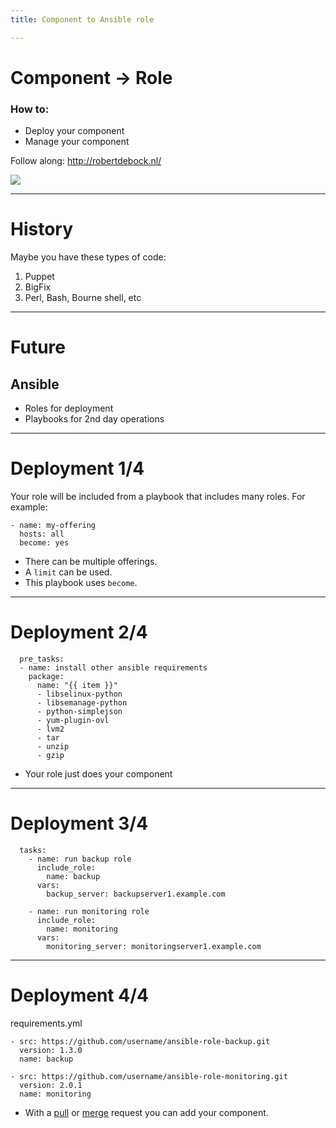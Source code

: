 ```yaml
---
title: Component to Ansible role

---
```


# Component -> Role

### How to:
- Deploy your component
- Manage your component

Follow along: http://robertdebock.nl/

<img src="https://api.qrserver.com/v1/create-qr-code/?size=350x350&data=http://robertdebock.nl/presentations/component-to-role/"/>

---

# History

Maybe you have these types of code:
1. Puppet
2. BigFix
3. Perl, Bash, Bourne shell, etc

----

# Future

## Ansible
- Roles for deployment
- Playbooks for 2nd day operations

---

# Deployment 1/4

Your role will be included from a playbook that includes many roles. For example:

```
- name: my-offering
  hosts: all
  become: yes
```

- There can be multiple offerings.
- A `limit` can be used.
- This playbook uses `become`.

----

# Deployment 2/4

```
  pre_tasks:
  - name: install other ansible requirements
    package:
      name: "{{ item }}"
      - libselinux-python
      - libsemanage-python
      - python-simplejson
      - yum-plugin-ovl
      - lvm2
      - tar
      - unzip
      - gzip
```

- Your role just does your component

----

# Deployment 3/4

```
  tasks:
    - name: run backup role
      include_role:
        name: backup
      vars:
        backup_server: backupserver1.example.com

    - name: run monitoring role
      include_role:
        name: monitoring
      vars:
        monitoring_server: monitoringserver1.example.com
```

----

# Deployment 4/4

requirements.yml
```
- src: https://github.com/username/ansible-role-backup.git
  version: 1.3.0
  name: backup

- src: https://github.com/username/ansible-role-monitoring.git
  version: 2.0.1
  name: monitoring
```

- With a [pull](https://help.github.com/articles/creating-a-pull-request/) or [merge](https://docs.gitlab.com/ee/user/project/merge_requests/) request you can add your component.
